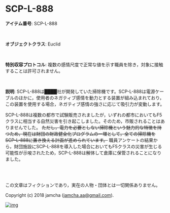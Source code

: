 # SCP-L-888

**アイテム番号**: SCP-L-888  

<br>  

**オブジェクトクラス**: Euclid  

<br>  

**特別収容プロトコル**: 複数の感情尺度で正常な値を示す職員を除き，対象に接触することは許可されません。  

<br>  

**説明**: SCP-L-888は████社が開発していた掃除機です。SCP-L-888は電源ケーブルのほかに，使用者のネガティブ感情を動力とする装置が組み込まれており，この装置を使用する場合，ネガティブ感情の強さに応じて吸引力が変動します。  

SCP-L-888は複数の都市で試験販売されましたが，いずれの都市においてもF5クラスに相当する自然災害を引き起こしました。そのため，市販されることはありませんでした。 <del>ただし，電力を必要としない掃除機という魅力的な特徴を持つため，現在は財団の財政健全化プログラムの一環として，全ての掃除機をSCP-L-888に置き換える計画が進められています。</del> 職員アンケートの結果から，財団施設にSCP-L-888を導入した場合においてもF5クラスの災害が生じる可能性が示唆されたため，SCP-L-888は解体して倉庫に保管されることになりました。  

<br>  
<br>  

この文章はフィクションであり，実在の人物・団体とは一切関係ありません。  

Copyright (c) 2018 jamcha (jamcha.aa@gmail.com).  

[![img](http://i.creativecommons.org/l/by-sa/4.0/88x31.png)](http://creativecommons.org/licenses/by-sa/4.0/deed)